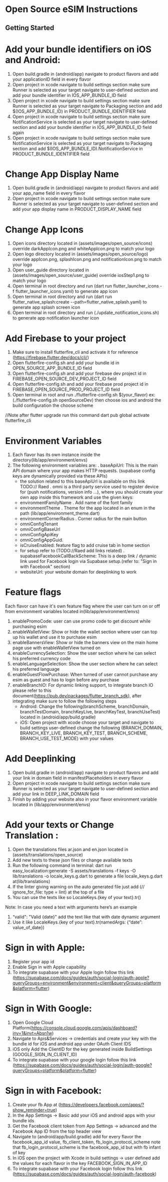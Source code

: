 # Open Source eSIM Instructions


## Getting Started


# Add your bundle identifiers on iOS and Android:
1. Open build.gradle in (android/app) navigate to product flavors and add your applicationID field in every flavor
2. Open project in xcode navigate to build settings section make sure Runner is selected as your target navigate to user-defined section and add your bundle identifier in IOS_APP_BUNDLE_ID field
3. Open project in xcode navigate to build settings section make sure Runner is selected as your target navigate to Packaging section and add $(IOS_APP_BUNDLE_ID) in PRODUCT_BUNDLE_IDENTIFIER field
4. Open project in xcode navigate to build settings section make sure NotificationService is selected as your target navigate to user-defined section and add your bundle identifier in IOS_APP_BUNDLE_ID field again
5. Open project in xcode navigate to build settings section make sure NotificationService is selected as your target navigate to Packaging section and add $(IOS_APP_BUNDLE_ID).NotificationService in PRODUCT_BUNDLE_IDENTIFIER field



# Change App Display Name
1. Open build.gradle in (android/app) navigate to product flavors and add your app_name field in every flavor
2. Open project in xcode navigate to build settings section make sure Runner is selected as your target navigate to user-defined section and add your app display name in PRODUCT_DISPLAY_NAME field



# Change App Icons
1. Open icons directory located in (assets/images/open_source/icons) override darkAppIcon.png and whiteAppIcon.png to match your logo
2. Open logo directory located in (assets/images/open_source/logo) override appIcon.png, splashIcon.png and notificationIcon.png to match your logo
3. Open user_guide directory located in (assets/images/open_source/user_guide) override iosStep1.png to match your logo
4. Open terminal in root directory and run (dart run flutter_launcher_icons -f flutter_launcher_icons.yaml) to generate app icon
5. Open terminal in root directory and run (dart run flutter_native_splash:create --path=flutter_native_splash.yaml) to generate app splash screen icon
6. Open terminal in root directory and run (./update_notification_icons.sh) to generate app notification launcher icon



# Add Firebase to your project
1. Make sure to install flutterfire_cli and activate it for reference (https://firebase.flutter.dev/docs/cli/)
2. Open flutterfire-config.sh and add your bundle id in OPEN_SOURCE_APP_BUNDLE_ID field
3. Open flutterfire-config.sh and add your firebase dev project id in FIREBASE_OPEN_SOURCE_DEV_PROJECT_ID field
4. Open flutterfire-config.sh and add your firebase prod project id in FIREBASE_OPEN_SOURCE_PROD_PROJECT_ID field
5. Open terminal in root and run ./flutterfire-config.sh $(your_flavor) ex: (./flutterfire-config.sh openSourceDev) then choose ios and android the build configuration the choose scheme

//Note after flutter upgrade run this command
dart pub global activate flutterfire_cli


# Environment Variables
1. Each flavor has its own instance inside the directory(lib/app/environment/envs)
2. The following environment variables are:
   . baseApiUrl: This is the main API domain where your app makes HTTP requests. (supabase config keys are dynamically provided via these APIs)
    - the solution related to this baseApiUrl is available on this link TODO:// Raed
      . omni is a third party service used to register device for (push notifications, version info ...), where you should create your own app inside this framework and use the given keys:
    - environmentFamilyName
      . Add name of the font family
    - environmentTheme
      . Theme for the app located in an enum in the path (lib/app/environment_theme.dart)
    - environmentCornerRadius
      . Corner radius for the main button
    - omniConfigTenant
    - omniConfigBaseUrl
    - omniConfigApiKey
    - omniConfigAppGuid.
    - isCruiseEnabled: feature flag to add cruise tab in home section
    - for setup refer to (TODO://Raed add links related)
      . supabaseFacebookCallBackScheme: This is a deep link / dynamic link used for Facebook login via Supabase setup.(refer to: "Sign in with Facebook" section)
    - websiteUrl: your website domain for deeplinking to work



# Feature flags
Each flavor can have it's own feature flag where the user can turn on or off from environment variables located in(lib/app/environment/envs)
1. enablePromoCode: user can use promo code to get discount while purchasing esim
2. enableWalletView: Show or hide the wallet section where user can top up his wallet and use it to purchase esim
3. enableBannersView: Show or hide the banners view on the main home page use with enableWalletView turned on
4. enableCurrencySelection: Show the user section where he can select his preferred currency code
5. enableLanguageSelection: Show the user section where he can select his preferred language
6. enableGuestFlowPurchase: When turned of user cannot purchase any esim as guest and has to login before any purchase
7. enableBranchIO: For dynamic linking support, to integrate branch IO please refer to this document(https://pub.dev/packages/flutter_branch_sdk), after integrating make sure to follow the following steps
   - Android: Change the following(branchScheme, branchDomain, branchTestDomain, branchKeyLive, branchKeyTest, branchUseTest) located in (android/app/build.gradle)
   - iOS: Open project with xcode choose your target and navigate to build settings user-defined change the following (BRANCH_DOMAIN, BRANCH_KEY_LIVE, BRANCH_KEY_TEST, BRANCH_SCHEME, BRANCH_USE_TEST_MODE) with your values



# Add Deeplinking
1. Open build.gradle in (android/app) navigate to product flavors and add your link in domain field in manifestPlaceholders in every flavor
2. Open project in xcode navigate to build settings section make sure Runner is selected as your target navigate to user-defined section and add your link in DEEP_LINK_DOMAIN field
3. Finish by adding your website also in your flavor environment variable located in (lib/app/environment/envs)



# Add your texts or Change Translation :
1. Open the translations files ar.json and en.json located in (assets/translations/open_source)
2. Add new texts to these json files or change available texts
3. Run the following command in terminal: dart run easy_localization:generate -S assets/translations -f keys -O lib/translations -o locale_keys.g.dart to generate a file locale_keys.g.dart at(lib/translations)
4. If the linter giving warning on the auto generated file just add (// ignore_for_file: type = lint) at the top of a file
5. You can use the texts like so LocaleKeys.{key of your text}.tr()

Note: In case you need a text with arguments here’s an example
1. “valid": "Valid {date}" add the text like that with date dynamic argument
2. Use it like LocaleKeys.{key of your text}.tr(namedArgs: {“date”: value_of_date})




# Sign in with Apple:
1. Register your app id
2. Enable Sign in with Apple capability
3. To integrate supabase with your Apple login follow this link (https://supabase.com/docs/guides/auth/social-login/auth-apple?queryGroups=environment&environment=client&queryGroups=platform&platform=flutter)



# Sign in With Google:
1. Open Google Cloud Platform(https://console.cloud.google.com/apis/dashboard?inv=1&invt=Absn1w)
2. Navigate to Apis&Services -> credentials and create your key with the bundle id for iOS and android app under OAuth Client IDS
3. iOS only Add the ClientID for the key generated inside BuildSettings (GOOGLE_SIGN_IN_CLIENT_ID)
4. To integrate supabase with your google login follow this link (https://supabase.com/docs/guides/auth/social-login/auth-google?queryGroups=platform&platform=flutter)



# Sign in with Facebook:
1. Create your fb App at (https://developers.facebook.com/apps/?show_reminder=true)
2. In the App Settings -> Basic add your iOS and android apps with your bundle ids
3. Get the Facebook client token from App Settings -> advanced and the Facebook App ID from the top header view
4. Navigate to (android/app/build.gradle) add for every flavor the facebook_app_id value, fb_client_token, fb_login_protocol_scheme note that fb_login_protocol_scheme is the facebook_app_id but with fb infant of key
5. In iOS open the project with Xcode in build settings -> user defined add the values for each flavor in the key FACEBOOK_SIGN_IN_APP_ID
6. To integrate supabase with your Facebook login follow this link (https://supabase.com/docs/guides/auth/social-login/auth-facebook)


